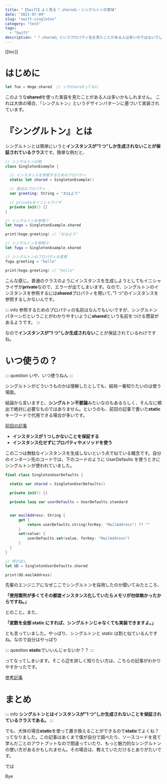 ```yaml
---
title: "【Swift】よく見る『.shared』・シングルトンの意味"
date: "2021-07-09"
slug: "swift-singleton"
category: "tech"
tags:
  - "Swift"
description: "「.shared」というプロパティ名を見たことがある人は多いのではないでしょうか？それは多くの場合、シングルトンという実装パターンです。この記事では実際のソースコードと上司からの意見をもとにシングルトンの特徴や使い方を解説しました。"
---
```


[[toc]]

# はじめに

```swift
let foo = Hoge.shared  // いやsharedってなに
```

このような**shared**を使った実装を見たことがある人は多いかもしれません。
これは大体の場合、『シングルトン』というデザインパターンに基づいて実装されています。

# 『シングルトン』とは

シングルトンとは簡単にいうと**インスタンスが”1 つ”しか生成されないことが保証されているクラス**です。簡単な例だと、

```swift
// シングルトンの例
class SingletonExample {

  // インスタンスを参照するためのプロパティ
  static let shared = SingletonExample()

  // 適当なプロパティ
  var greeting: String = "おはよう"

  // privateなイニシャライザ
  private init() {}
}

// シングルトンを参照①
let hoge = SingletonExample.shared

print(hoge.greeting) // "おはよう"

// シングルトンを参照②
let fuga = SingletonExample.shared

// シングルトンのプロパティを変更
fuga.greeting = "hello"

print(hoge.greeting) // "hello"
```

こんな感じ。普通のクラスのようにインスタンスを生成しようとしてもイニシャライザが**private**なので、エラーが出てしまいます。なので、シングルトンのインスタンスを参照するには**shared**プロパティを用いて、”1 つ”のインスタンスを参照するしかないんです。

::: info
参照するためのプロパティの名前はなんでもいいですが、シングルトンパターンだということがわかりやすいように**shared**という名前をつける慣習があるようです。
:::

なので**インスタンスが”1 つ”しか生成されない**ことが保証されているわけですね。

# いつ使うの？

::: question
いや、いつ使うねん
:::

シングルトンがどういうものかは理解したとしても、結局一番知りたいのは使う場面。

結論から言いますと、**シングルトン不要論**みたいなのもあるらしく、そんなに頻出で絶対に必要なものではありません。というのも、前回の記事で書いた**static**キーワードで代用できる場合が多いです。

[前回の記事](https://www.yukendev.com/blogs/tyaclyzh_0b6)

- **インスタンスが 1 つしかないことを保証する**
- **インスタンス化せずにプロパティやメソッドを使う**

この二つは無駄なインスタンスを生成しないという点で似ている概念です。自分のインターン先のコードでは、下のコードのように UserDefaults を使うときにシングルトンが使われていました。

```swift
final class SingletonUserDefaults {

  static var shared = SingletonUserDefaults()

  private init() {}

  private lazy var userDefaults = UserDefaults.standard


  var mailAddress: String {
      get {
          return userDefaults.string(forKey: "MailAddress") ?? ""
      }
      set(value) {
          userDefaults.set(value, forKey: "MailAddress")
      }
  }
}

// 呼び出し
let UD = SingletonUserDefaults.shared

print(UD.mailAddress)
```

先輩のエンジニアになぜここでシングルトンを採用したのか聞いてみたところ、

**「使用箇所が多くてその都度インスタンス化していたらメモリが勿体無かったからですね。」**

とのこと。また、

**「変数を全部 static にすれば、シングルトンじゃなくても実装できますよ。」**

とも言っていました。やっぱり、シングルトンと static は割と似ているんですね。なので自分はやっぱり

::: question
**static**でいいんじゃないか？？
:::

ってなってしまいます。そこら辺を詳しく知りたい方は、こちらの記事がわかりやすかったです。

[参考記事](https://medium.com/swift-column/singleton-398078bcc58d)

# まとめ

::: info
**シングルトンとはインスタンスが”1 つ”しか生成されないことを保証されているクラスである。**
:::

でも、大体の場合**static**を使って置き換えることができるので**static**でよくね？ってなりました。この記事はあくまで僕が自分で調べたり、ソースコードを見て学んだことのアウトプットなので間違っていたり、もっと魅力的なシングルトンの使い方があるかもしれません。その場合は、教えていただけるとありがたいです。

では

Bye
